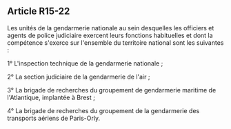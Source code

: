 Article R15-22
----
Les unités de la gendarmerie nationale au sein desquelles les officiers et
agents de police judiciaire exercent leurs fonctions habituelles et dont la
compétence s'exerce sur l'ensemble du territoire national sont les suivantes :

1° L'inspection technique de la gendarmerie nationale ;

2° La section judiciaire de la gendarmerie de l'air ;

3° La brigade de recherches du groupement de gendarmerie maritime de
l'Atlantique, implantée à Brest ;

4° La brigade de recherches du groupement de la gendarmerie des transports
aériens de Paris-Orly.
